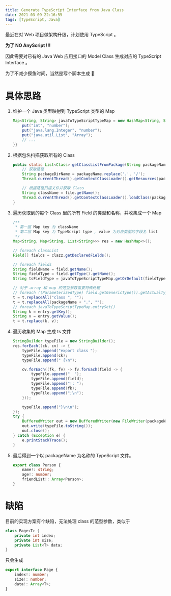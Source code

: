 ```yaml
---
title: Generate TypeScript Interface from Java Class
date: 2021-03-09 22:16:55
tags: [TypeScript, Java]
---
```


最近在对 Web 项目做架构升级，计划使用 TypeScript 。

**为了 NO AnyScript !!!**

因此需要对已有的 Java Web 应用接口的 Model Class 生成对应的 TypeScript Interface 。

为了不减少摸鱼时间，当然是写个脚本生成 🐶

# 具体思路

1. 维护一个 Java 类型映射到 TypeScript 类型的 Map

    ```java
    Map<String, String> javaToTypeScriptTypeMap = new HashMap<String, String>() {{
        put("int", "number");
        put("java.lang.Integer", "number");
        put("java.util.List", "Array");
        // ...
    }}
    ```

2. 根据包名扫描获取所有的 Class

    ```java
    public static List<Class> getClassListFromPackage(String packageName) {
        // 获取路径
        String packageDirName = packageName.replace('.', '/');
        Thread.currentThread().getContextClassLoader().getResources(packageDirName);

        // 根据路径扫描文件并获取 Class
        String className = file.getName();
        Thread.currentThread().getContextClassLoader().loadClass(packageName + "." + className);
    }
    ```

3. 遍历获取到的每个 Class 里的所有 Field 的类型和名称，并收集成一个 Map

    ```java
    /**
     * 第一层 Map key 为 className
     * 第二层 Map key 为 TypeScript type , value 为对应类型的字段名 list
     */
    Map<String, Map<String, List<String>>> res = new HashMap<>();

    // foreach classList
    Field[] fields = clazz.getDeclaredFields();

    // foreach fields
    String fieldName = field.getName();
    String fieldType = field.getType().getName();
    String tsFieldType = javaToTypeScriptTypeMap.getOrDefault(fieldType, fieldType);

    // 对于 array 和 map 的范型参数需要特殊处理
    // foreach ((ParameterizedType) field.getGenericType()).getActualTypeArguments()
    t = t.replaceAll("class ", "");
    t = t.replaceAll(packageName + ".", "");
    // foreach javaToTypeScriptTypeMap.entrySet()
    String k = entry.getKey();
    String v = entry.getValue();
    t = t.replace(k, v);
    ```

4. 遍历收集的 Map 生成 ts 文件

    ```java
    StringBuilder typeFile = new StringBuilder();
    res.forEach((ck, cv) -> {
        typeFile.append("export class ");
        typeFile.append(ck);
        typeFile.append(" {\n");

        cv.forEach((fk, fv) -> fv.forEach(field -> {
            typeFile.append("  ");
            typeFile.append(field);
            typeFile.append("!: ");
            typeFile.append(fk);
            typeFile.append(";\n");
        }));

        typeFile.append("}\n\n");
    });
    try {
        BufferedWriter out = new BufferedWriter(new FileWriter(packageName + ".ts"));
        out.write(typeFile.toString());
        out.close();
    } catch (Exception e) {
        e.printStackTrace();
    }
    ```

5. 最后得到一个以 packageName 为名称的 TypeScript 文件。

    ```typescript
    export class Person {
        name!: string;
        age!: number;
        friendList!: Array<Person>;
    }
    ```

# 缺陷

目前的实现方案有个缺陷，无法处理 class 的范型参数，类似于

```java
class Page<T> {
    private int index;
    private int size;
    private List<T> data;
}
```

只会生成

```typescript
export interface Page {
    index!: number;
    size!: number;
    data!: Array<T>;
}
```
